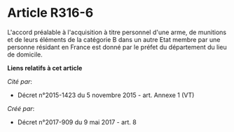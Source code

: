 # Article R316-6

L'accord préalable à l'acquisition à titre personnel d'une arme, de munitions et de leurs éléments de la catégorie B dans un
autre Etat membre par une personne résidant en France est donné par le préfet du département du lieu de domicile.

**Liens relatifs à cet article**

_Cité par_:

  - Décret n°2015-1423 du 5 novembre 2015 - art. Annexe 1 (VT)

_Créé par_:

  - Décret n°2017-909 du 9 mai 2017 - art. 8
